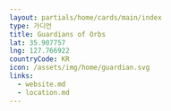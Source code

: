 ```yaml
---
layout: partials/home/cards/main/index
type: 가디언
title: Guardians of Orbs
lat: 35.907757
lng: 127.766922
countryCode: KR
icon: /assets/img/home/guardian.svg
links:
  - website.md
  - location.md
---
```

